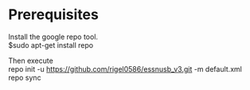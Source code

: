 # Prerequisites
Install the google repo tool.   
$sudo apt-get install repo   

Then execute   
repo init -u https://github.com/rigel0586/essnusb_v3.git -m default.xml   
repo sync
